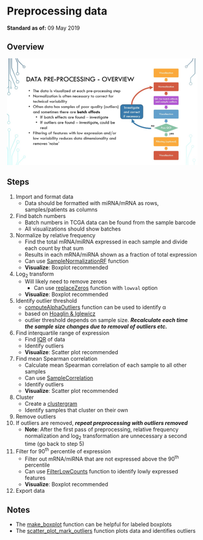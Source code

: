 # Preprocessing data

**Standard as of:** 09 May 2019

## Overview
![Preprocessing overview diagram](./images/preprocess_diagram.jpg)

## Steps
1. Import and format data
	* Data should be formatted with miRNA/mRNA as rows, samples/patients as columns
1. Find batch numbers
	* Batch numbers in TCGA data can be found from the sample barcode
	* All visualizations should show batches
1. Normalize by relative frequency
	* Find the total mRNA/miRNA expressed in each sample and divide each count by that sum
	* Results in each mRNA/miRNA shown as a fraction of total expression
	* Can use [SampleNormalizationRF](./helper_functions/SampleNormalizationRF.m) function
	* __Visualize__: Boxplot recommended
1. Log<sub>2</sub> transform
	* Will likely need to remove zeroes
		* Can use [replaceZeros](./helper_functions/replaceZeros.m) function with `lowval` option
	* __Visualize__: Boxplot recommended
1. Identify outlier threshold 
	* [computeAlphaOutliers](./helper_functions/computeAlphaOutliers.m) function can be used to identify α
	* based on [Hoaglin & Iglewicz](http://www.doi.org/10.2307/2289392)
	* outlier threshold depends on sample size. __*Recalculate each time the sample size changes due to removal of outliers etc.*__
1. Find interquartile range of expression 
	* Find [IQR](http://www.mathworks.com/help/stats/prob.normaldistribution.iqr.html) of data
	* Identify outliers
	* __Visualize__: Scatter plot recommended
1. Find mean Spearman correlation
	* Calculate mean Spearman correlation of each sample to all other samples
	* Can use [SampleCorrelation](../helper_functions/SampleCorrelation.m)
	* Identify outliers
	* __Visualize__: Scatter plot recommended
1. Cluster
	* Create a [clustergram](http://www.mathworks.com/help/bioinfo/ref/clustergram.html)
	* Identify samples that cluster on their own
1. Remove outliers
1. If outliers are removed, __*repeat preprocessing with outliers removed*__
	* __Note__: After the first pass of preprocessing, relative frequency normalization and log<sub>2</sub> transformation are unnecessary a second time (go back to step 5)
1. Filter for 90<sup>th</sup> percentile of expression
	* Filter out mRNA/miRNA that are not expressed above the 90<sup>th</sup> percentile
	* Can use [FilterLowCounts](./helper_functions/FilterLowCounts.m) function to identify lowly expressed features
	* __Visualize__: Boxplot recommended
1. Export data

## Notes
* The [make_boxplot](./helper_functions/make_boxplot.m) function can be helpful for labeled boxplots
* The [scatter\_plot\_mark\_outliers](./helper_functions/scatter_plot_mark_outliers.m) function plots data and identifies outliers
